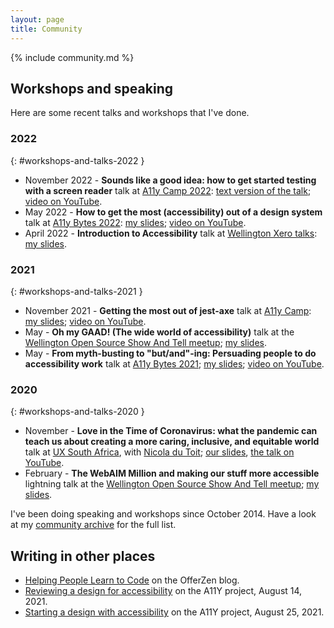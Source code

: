 ```yaml
---
layout: page
title: Community
---
```


{% include community.md %}

## Workshops and speaking

Here are some recent talks and workshops that I've done.

### 2022
{: #workshops-and-talks-2022 }

- November 2022 - **Sounds like a good idea: how to get started testing with a screen reader** talk at [A11y Camp 2022](https://a11ycamp.org.au/speakers-and-presentations-2022/#steve): [text version of the talk](https://naga.co.za/2022/10/15/sounds-like-a-good-idea/); [video on YouTube](https://www.youtube.com/watch?v=xqjkSjZOUSI).
- May 2022 - **How to get the most (accessibility) out of a design system** talk at [A11y Bytes 2022](https://a11ybytes.org/bytes-2022/): [my slides](https://speakerdeck.com/stevebarnett/how-to-get-the-most-accessibility-out-of-a-design-system); [video on YouTube](https://www.youtube.com/watch?v=E5l7eGVfJNM).
- April 2022 - **Introduction to Accessibility** talk at [Wellington Xero talks](https://www.meetup.com/wellington-xero-talks/events/285221095/): [my slides](https://speakerdeck.com/stevebarnett/introduction-to-accessibility-29178d36-14ac-4ff1-8c9f-f44d43beb520).

### 2021

{: #workshops-and-talks-2021 }

- November 2021 - **Getting the most out of jest-axe** talk at [A11y Camp](https://a11ycamp.org.au/schedule-2021/): [my slides](https://speakerdeck.com/stevebarnett/getting-the-most-out-of-jest-axe); [video on YouTube](https://youtu.be/GpNAfvhadIo).
- May - **Oh my GAAD! (The wide world of accessibility)** talk at the [Wellington Open Source Show And Tell meetup](https://www.meetup.com/WOSSAT/events/278074181/); [my slides](https://speakerdeck.com/stevebarnett/oh-my-gaad-the-wide-world-of-accessibility).
- May - **From myth-busting to "but/and"-ing: Persuading people to do accessibility work** talk at [A11y Bytes 2021](https://a11ybytes.org/bytes-2021/); [my slides](https://speakerdeck.com/stevebarnett/and-ing-persuading-people-to-do-accessibility-work); [video on YouTube](https://www.youtube.com/watch?v=lioeqgOopa0).

### 2020

{: #workshops-and-talks-2020 }

- November - **Love in the Time of Coronavirus: what the pandemic can teach us about creating a more caring, inclusive, and equitable world** talk at [UX South Africa](https://uxsouthafrica.com/), with [Nicola du Toit](http://nicoladutoit.com/); [our slides](https://speakerdeck.com/stevebarnett/love-in-the-time-of-coronavirus-what-the-pandemic-can-teach-us-about-creating-a-more-caring-inclusive-and-equitable-world), [the talk on YouTube](https://www.youtube.com/watch?v=PaAupzvrnI8).
- February - **The WebAIM Million and making our stuff more accessible** lightning talk at the [Wellington Open Source Show And Tell meetup](https://www.meetup.com/WOSSAT/events/267741635/); [my slides](https://speakerdeck.com/stevebarnett/the-webaim-million-and-making-our-stuff-more-accessible).

I've been doing speaking and workshops since October 2014. Have a look at my [community archive](/community-archive/) for the full list.

## Writing in other places

- [Helping People Learn to Code](https://www.offerzen.com/blog/helping-people-learn-to-code) on the OfferZen blog.
- [Reviewing a design for accessibility](https://www.a11yproject.com/posts/2021-08-14-reviewing-a-design-for-accessibility/) on the A11Y project, August 14, 2021.
- [Starting a design with accessibility](https://www.a11yproject.com/posts/2021-08-25-starting-a-design-with-accessibility/) on the A11Y project, August 25, 2021.
